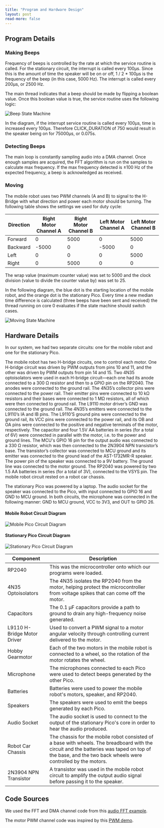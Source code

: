 ```yaml
---
title: "Program and Hardware Design"
layout: post
read-more: false
---
```


## Program Details

### Making Beeps

Frequency of beeps is controlled by the rate at which the service routine is called. For the stationary circuit, the interrupt is called every 100μs. Since this is the amount of time the speaker will be on or off, 1 / 2 * 100μs is the frequency of the beep (in this case, 5000 Hz). The interrupt is called every 200μs, or 2500 Hz.

The main thread indicates that a beep should be made by flipping a boolean value. Once this boolean value is true, the service routine uses the following logic:

![Beep State Machine](https://i.ibb.co/WcW4b9T/final-state-machine-Page-2-drawio.png)

In the diagram, if the interrupt service routine is called every 100μs, time is increased every 100μs. Therefore CLICK_DURATION of 750 would result in the speaker being on for 75000μs, or 0.075s. 

### Detecting Beeps

The main loop is constantly sampling audio into a DMA channel. Once enough samples are acquired, the FFT algorithm is run on the samples to calculate max frequency. If the max frequency detected is ±100 Hz of the expected frequency, a beep is acknowledged as received.

### Moving

The mobile robot uses two PWM channels (A and B) to signal to the H-Bridge with what direction and power each motor should be turning. The following table shows the settings we used for duty cycle:

| Direction | Right Motor Channel A | Right Motor Channel B | Left Motor Channel A | Left Motor Channel B |
| --------- | --------------------- | --------------------- | -------------------- | -------------------- |
| Forward   | 0                     | 5000                  | 0                    | 5000                 |
| Backward  | -5000                 | 0                     | -5000                | 0                    |
| Left      | 0                     | 0                     | 0                    | 5000                 |
| Right     | 0                     | 5000                  | 0                    | 0                    |

The wrap value (maximum counter value) was set to 5000 and the clock division (value to divide the counter value by) was set to 25.

In the following diagram, the blue dot is the starting location of the mobile robot, and the orange dot is the stationary Pico. Every time a new median time difference is calculated (three beeps have been sent and received) the thread running on core 0 evaluates if the state machine should switch cases. 

![Moving State Machine](https://i.ibb.co/pnMGG9B/final-state-machine-Page-1-drawio.png)

## Hardware Details
In our system, we had two separate circuits: one for the mobile robot and one for the stationary Pico. 

The mobile robot has two H-bridge circuits, one to control each motor. One H-bridge circuit was driven by PWM outputs from pins 10 and 11, and the other was driven by PWM outputs from pin 14 and 15. Two 4N35 optoisolators were used in each H-bridge circuit—each one had its anode connected to a 300 Ω resistor and then to a GPIO pin on the RP2040. The anodes were connected to the ground rail. The 4N35’s collector pins were connected to the power rail. Their emitter pins were connected to 10 kΩ resistors and their bases were connected to 1 MΩ resistors, all of which were then connected to ground rail. The L9110 motor driver’s GND was connected to the ground rail. The 4N35’s emitters were connected to the L9110’s IA and IB pins. The L9110’S ground pins were connected to the ground rail, its VCC pins were connected to the power rail, and its OB and OA pins were connected to the positive and negative terminals of the motor, respectively. The capacitor and four 1.5V AA batteries in series (for a total of 6V) were connected in parallel with the motor, i.e. to the power and ground lines. The MCU's GPIO 16 pin for the output audio was connected to a 330 Ω resistor, which was then connected to the 2N3904 NPN transistor’s base. The transistor’s collector was connected to MCU ground and its emitter was connected to the ground lead of the AST-1732MR-R speaker. The power pin of the speaker was connected to a 9V battery. The ground line was connected to the motor ground. The RP2040 was powered by two 1.5 AA batteries in series (for a total of 3V), connected to the VSYS pin. The mobile robot circuit rested on a robot car chassis. 

The stationary Pico was powered by a laptop. The audio socket for the speaker was connected to the Pico, with input connected to GPIO 16 and GND to MCU ground. In both circuits, the microphone was connected in the following manner: GND to MCU ground, VCC to 3V3, and OUT to GPIO 26.

#### Mobile Robot Circuit Diagram

![Mobile Pico Circuit Diagram](https://i.imgur.com/ISyDn8F.png)

#### Stationary Pico Circuit Diagram

![Stationary Pico Circuit Diagram](https://i.ibb.co/VNFDCFZ/stationary.png)

| Component | Description | 
| --------- | ------------| 
| RP2040 | This was the microcontroller onto which our programs were loaded. | 
| 4N35 Optoisolators | The 4N35 isolates the RP2040 from the motor, helping protect the microcontroller from voltage spikes that can come off the motor. |
| Capacitors | The 0.1 μF capacitors provide a path to ground to drain any high-frequency noise generated. |
| L9110 H-Bridge Motor Driver | Used to convert a PWM signal to a motor angular velocity through controlling current delivered to the motor. |
| Hobby Gearmotor | Each of the two motors in the mobile robot is connected to a wheel, so the rotation of the motor rotates the wheel. |
| Microphone | The microphones connected to each Pico were used to detect beeps generated by the other Pico. |
| Batteries | Batteries were used to power the mobile robot's motors, speaker, and RP2040. |
| Speakers | The speakers were used to emit the beeps generated by each Pico. |
| Audio Socket | The audio socket is used to connect to the output of the stationary Pico's core in order to hear the audio produced. |
| Robot Car Chassis | The chassis for the mobile robot consisted of a base with wheels. The breadboard with the circuit and the batteries was taped on top of the base, and the two back wheels were controlled by the motors. |
| 2N3904 NPN Transistor | A transistor was used in the mobile robot circuit to amplify the output audio signal before passing it to the speaker. |

## Code Sources
We used the FFT and DMA channel code from this [audio FFT example](https://github.com/vha3/Hunter-Adams-RP2040-Demos/blob/master/Lab_1/Audio_FFT/fft.c).

The motor PWM channel code was inspired by this [PWM demo](https://github.com/vha3/Hunter-Adams-RP2040-Demos/blob/master/Lab_3/PWM_Demo/pwm-demo.c).


